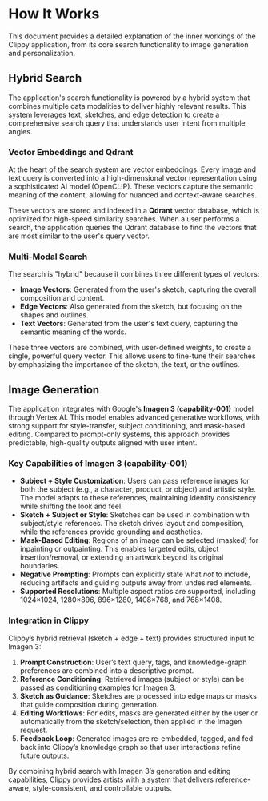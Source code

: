
# How It Works

This document provides a detailed explanation of the inner workings of the Clippy application, from its core search functionality to image generation and personalization.

## Hybrid Search

The application's search functionality is powered by a hybrid system that combines multiple data modalities to deliver highly relevant results. This system leverages text, sketches, and edge detection to create a comprehensive search query that understands user intent from multiple angles.

### Vector Embeddings and Qdrant

At the heart of the search system are vector embeddings. Every image and text query is converted into a high-dimensional vector representation using a sophisticated AI model (OpenCLIP). These vectors capture the semantic meaning of the content, allowing for nuanced and context-aware searches.

These vectors are stored and indexed in a **Qdrant** vector database, which is optimized for high-speed similarity searches. When a user performs a search, the application queries the Qdrant database to find the vectors that are most similar to the user's query vector.

### Multi-Modal Search

The search is "hybrid" because it combines three different types of vectors:

*   **Image Vectors**: Generated from the user's sketch, capturing the overall composition and content.
*   **Edge Vectors**: Also generated from the sketch, but focusing on the shapes and outlines.
*   **Text Vectors**: Generated from the user's text query, capturing the semantic meaning of the words.

These three vectors are combined, with user-defined weights, to create a single, powerful query vector. This allows users to fine-tune their searches by emphasizing the importance of the sketch, the text, or the outlines.

## Image Generation

The application integrates with Google's **Imagen 3 (capability-001)** model through Vertex AI. This model enables advanced generative workflows, with strong support for style-transfer, subject conditioning, and mask-based editing. Compared to prompt-only systems, this approach provides predictable, high-quality outputs aligned with user intent.

### Key Capabilities of Imagen 3 (capability-001)

- **Subject + Style Customization**: Users can pass reference images for both the subject (e.g., a character, product, or object) and artistic style. The model adapts to these references, maintaining identity consistency while shifting the look and feel.
- **Sketch + Subject or Style**: Sketches can be used in combination with subject/style references. The sketch drives layout and composition, while the references provide grounding and aesthetics.
- **Mask-Based Editing**: Regions of an image can be selected (masked) for inpainting or outpainting. This enables targeted edits, object insertion/removal, or extending an artwork beyond its original boundaries.
- **Negative Prompting**: Prompts can explicitly state what *not* to include, reducing artifacts and guiding outputs away from undesired elements.
- **Supported Resolutions**: Multiple aspect ratios are supported, including 1024×1024, 1280×896, 896×1280, 1408×768, and 768×1408.

### Integration in Clippy

Clippy’s hybrid retrieval (sketch + edge + text) provides structured input to Imagen 3:

1. **Prompt Construction**: User’s text query, tags, and knowledge-graph preferences are combined into a descriptive prompt.
2. **Reference Conditioning**: Retrieved images (subject or style) can be passed as conditioning examples for Imagen 3.
3. **Sketch as Guidance**: Sketches are processed into edge maps or masks that guide composition during generation.
4. **Editing Workflows**: For edits, masks are generated either by the user or automatically from the sketch/selection, then applied in the Imagen request.
5. **Feedback Loop**: Generated images are re-embedded, tagged, and fed back into Clippy’s knowledge graph so that user interactions refine future outputs.

By combining hybrid search with Imagen 3’s generation and editing capabilities, Clippy provides artists with a system that delivers reference-aware, style-consistent, and controllable outputs.